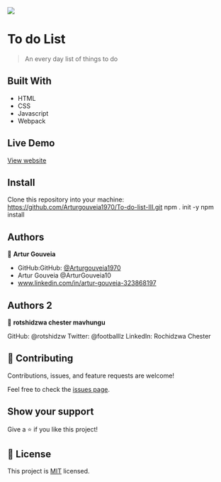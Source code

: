 ![](https://img.shields.io/badge/Microverse-blueviolet)

# To do List

> An every day list of things to do

## Built With

- HTML
- CSS
- Javascript
- Webpack

## Live Demo

[View website](https://arturgouveia1970.github.io/to-do-list-III/)

## Install

Clone this repository into your machine:
https://github.com/Arturgouveia1970/To-do-list-III.git
npm . init -y
npm install

## Authors

👤 **Artur Gouveia**

- GitHub:GitHub: [@Arturgouveia1970](https://github.com/Arturgouveia1970)
- Artur Gouveia @ArturGouveia10
- www.linkedin.com/in/artur-gouveia-323868197
## Authors 2
👤 **rotshidzwa chester  mavhungu**

GitHub: @rotshidzw
Twitter: @footballlz
LinkedIn: Rochidzwa Chester
## 🤝 Contributing

Contributions, issues, and feature requests are welcome!

Feel free to check the [issues page](../../issues/).

## Show your support

Give a ⭐️ if you like this project!

## 📝 License

This project is [MIT](./MIT.md) licensed.
